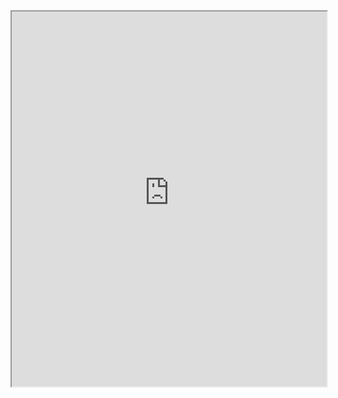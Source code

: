 <iframe src="https://AlbertNdengeyintwali.github.io/My_projects/Bachelor_final_year_project.pdf" width="100%" height="600px"></iframe>
